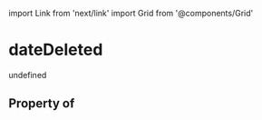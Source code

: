 import Link from 'next/link'
import Grid from '@components/Grid'

# dateDeleted

undefined

## Property of



